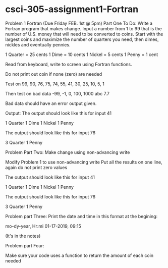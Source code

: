 # csci-305-assignment1-Fortran
Problem 1 Fortran (Due Friday FEB. 1st @ 5pm)
Part One To Do:
Write a Fortran program that makes change.
Input a number from 1 to 99 that is the number of U.S. money that will need to be converted to coins.
Start with the largest coins and maximize the number of quarters you need, then dimes, nickles and eventually pennies. 


1 Quarter = 25 cents
1 Dime = 10 cents
1 Nickel = 5 cents
1 Penny = 1 cent


Read from keyboard, write to screen using Fortran functions. 

Do not print out coin if none (zero) are needed

Test on 99, 90, 76, 75, 74, 55, 41, 30, 25, 10, 5, 1

Then test on bad data -99, -1, 0, 100, 1000 abc 7.7

Bad data should have an error output given. 

Output:
The output should look like this for input 41


1 Quarter
1 Dime
1 Nickel
1 Penny

The output should look like this for input 76


3 Quarter
1 Penny

Problem Part Two:
Make change using non-advancing write

Modify Problem 1 to use non-advancing write
Put all the results on one line, again do not print zero values


The output should look like this for input 41


1 Quarter 1 Dime 1 Nickel 1 Penny

The output should look like this for input 76

3 Quarter 1 Penny

Problem part Three:
Print the date and time in this format at the begining:


mo-dy-year, Hr:mi
01-17-2019, 09:15


(It's in the notes)


Problem part Four:

Make sure your code uses a function to return the amount of each coin needed
